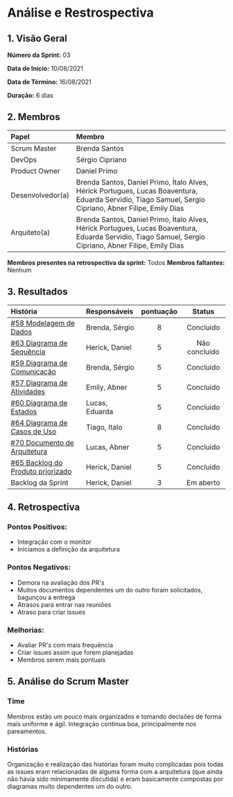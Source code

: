 # Análise e Restrospectiva

## 1. Visão Geral

**Número da Sprint:** 03

**Data de Início:** 10/08/2021

**Data de Término:** 16/08/2021

**Duração:** 6 dias

## 2. Membros
|      Papel       |          Membro            |
| :--------------  | :-----------------------   |
|    Scrum Master  |       Brenda Santos        |
|      DevOps      |      Sérgio Cipriano       |
|   Product Owner  |       Daniel Primo         |
| Desenvolvedor(a) |Brenda Santos, Daniel Primo, Ítalo Alves, Hérick Portugues, Lucas Boaventura, Eduarda Servidio, Tiago Samuel, Sergio Cipriano, Abner Filipe, Emily Dias |
|   Arquiteto(a)   |Brenda Santos, Daniel Primo, Ítalo Alves, Hérick Portugues, Lucas Boaventura, Eduarda Servidio, Tiago Samuel, Sergio Cipriano, Abner Filipe, Emily Dias| 

**Membros presentes na retrospectiva da sprint:** Todos 
**Membros faltantes:** Nenhum

## 3. Resultados
|  História  | Responsáveis  | pontuação | Status |
| :--------  | :-----------  | :-------: | :----: |
| [#58 Modelagem de Dados](https://github.com/UnBArqDsw2021-1/2021.1_G02_TaNaMesa_docs/issues/58)  | Brenda, Sérgio | 8 | Concluido |
| [#63 Diagrama de Sequência](https://github.com/UnBArqDsw2021-1/2021.1_G02_TaNaMesa_docs/issues/63)| Herick, Daniel | 5 | Não concluido |
| [#59 Diagrama de Comunicação](https://github.com/UnBArqDsw2021-1/2021.1_G02_TaNaMesa_docs/issues/59)| Brenda, Sérgio | 5 | Concluido |
| [#57 Diagrama de Atividades](https://github.com/UnBArqDsw2021-1/2021.1_G02_TaNaMesa_docs/issues/57)|  Emily, Abner  | 5 | Concluido |
| [#60 Diagrama de Estados](https://github.com/UnBArqDsw2021-1/2021.1_G02_TaNaMesa_docs/issues/60)   | Lucas, Eduarda | 5 | Concluido |
| [#64 Diagrama de Casos de Uso](https://github.com/UnBArqDsw2021-1/2021.1_G02_TaNaMesa_docs/issues/64)|  Tiago, Italo  | 8 | Concluido |
| [#70 Documento de Arquitetura](https://github.com/UnBArqDsw2021-1/2021.1_G02_TaNaMesa_docs/issues/70)|  Lucas, Abner  | 5 | Concluido | 
| [#65 Backlog do Produto priorizado](https://github.com/UnBArqDsw2021-1/2021.1_G02_TaNaMesa_docs/issues/65) | Herick, Daniel | 5 | Concluido |
| Backlog da Sprint | Herick, Daniel | 3 | Em aberto | 

## 4. Retrospectiva

### Pontos Positivos:
* Integração com o monitor
* Iniciamos a definição da arquitetura

### Pontos Negativos:
* Demora na avaliação dos PR's
* Muitos documentos dependentes um do outro foram solicitados, bagunçou a entrega
* Atrasos para entrar nas reuniões
* Atraso para criar issues

### Melhorias:
* Avaliar PR's com mais frequência
* Criar issues assim que forem planejadas
* Membros serem mais pontuais


## 5. Análise do Scrum Master
### Time
Membros estão um pouco mais organizados e tomando decisões de forma mais uniforme e ágil. Integração continua boa, principalmente nos pareamentos.

### Histórias
Organização e realização das histórias foram muito complicadas pois todas as issues eram relacionadas de alguma forma com a arquitetura (que ainda não havia sido minimamente discutida) e eram basicamente compostas por diagramas muito dependentes um do outro.
